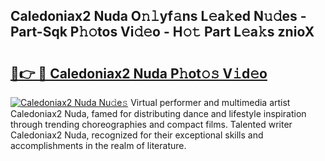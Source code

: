 ## Caledoniax2 Nuda O𝚗𝚕yf𝚊ns L𝚎a𝚔ed N𝚞𝚍es - Part-Sqk P𝚑𝚘tos Vi𝚍𝚎o - H𝚘𝚝 Part L𝚎a𝚔s znioX

# <h2><a href="http://kf7wt2c.oniu.top/?m=Caledoniax2+Nuda">🔗👉 🔴 Caledoniax2 Nuda P𝚑ot𝚘𝚜 V𝚒d𝚎o</a></h2>

[![Caledoniax2 Nuda Nu𝚍e𝚜](https://i.imgur.com/0qMVB7G.gif)](http://kf7wt2c.oniu.top/?m=Caledoniax2+Nuda)
Virtual performer and multimedia artist Caledoniax2 Nuda, famed for distributing dance and lifestyle inspiration through trending choreographies and compact films. Talented writer Caledoniax2 Nuda, recognized for their exceptional skills and accomplishments in the realm of literature.  
